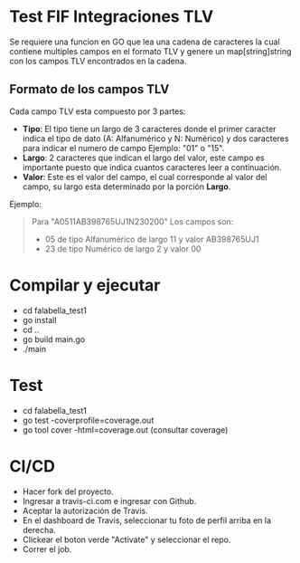 # Test FIF Integraciones TLV
Se requiere una funcion en GO que lea una cadena de caracteres la cual contiene multiples campos en el formato TLV y genere un map[string]string con los campos TLV encontrados en la cadena.

## Formato de los campos TLV
Cada campo TLV esta compuesto por 3 partes:

 - **Tipo**: El tipo tiene un largo de 3 caracteres donde el primer caracter indica el tipo de dato  (A: Alfanumérico y N: Numérico) y dos caracteres para indicar el numero de campo Ejemplo: "01" o "15".
 - **Largo**: 2 caracteres que indican el largo del valor, este campo es importante puesto que indica cuantos caracteres leer a continuación.
 - **Valor**: Este es el valor del campo, el cual corresponde al valor del campo, su largo esta determinado por la porción **Largo**.

Ejemplo:

> Para "A0511AB398765UJ1N230200" Los campos son:
> - 05 de tipo Alfanumérico de largo 11 y valor AB398765UJ1
> - 23 de tipo Numérico de largo 2 y valor 00

# Compilar y ejecutar
- cd falabella_test1
- go install
- cd ..
- go build main.go
- ./main

# Test
- cd falabella_test1
- go test -coverprofile=coverage.out
- go tool cover -html=coverage.out (consultar coverage)

# CI/CD
- Hacer fork del proyecto.
- Ingresar a travis-ci.com e ingresar con Github.
- Aceptar la autorización de Travis.
- En el dashboard de Travis, seleccionar tu foto de perfil arriba en la derecha.
- Clickear el boton verde "Activate" y seleccionar el repo.
- Correr el job.
